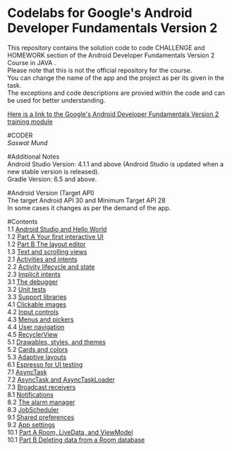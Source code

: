 # Codelabs for Google's Android Developer Fundamentals Version 2

This repository contains the solution code to code CHALLENGE and HOMEWORK section of the Android Developer Fundamentals Version 2 Course in JAVA . \
Please note that this is not the official repository for the course.\
You can change the name of the app and the project as per its given in the task.\
The exceptions and code descriptions are provied within the code and can be used for better understanding.

[Here is a link to the Google's Android Developer Fundamentals Version 2 training module](https://developer.android.com/courses/fundamentals-training/toc-v2)


#CODER\
*Saswat Mund*

#Additional Notes\
Android Studio Version: 4.1.1 and above (Android Studio is updated when a new stable version is released).\
Gradle Version: 6.5 and above.

#Android Version (Target API)\
The target Android API 30  and Minimum Target API 28\
In some cases it changes as per the demand of the app.

#Contents\
1.1 [Android Studio and Hello World](https://github.com/saswat711/Android-Developer-Fundamentals-Version2/tree/main/1.1%20Android%20Studio%20and%20Hello%20World)\
1.2 [Part A Your first interactive UI](https://github.com/saswat711/Android-Developer-Fundamentals-Version2/tree/main/1.2%20Part%20A%20Your%20first%20interactive%20UI/1.2PartAChallenge)\
1.2 [Part B The layout editor](https://github.com/saswat711/Android-Developer-Fundamentals-Version2/tree/main/1.2%20Part%20B%20The%20layout%20editor)\
1.3 [Text and scrolling views](https://github.com/saswat711/Android-Developer-Fundamentals-Version2/tree/main/1.3%20Text%20and%20scrolling%20views)\
2.1 [Activities and intents](https://github.com/saswat711/Android-Developer-Fundamentals-Version2/tree/main/2.1%20Activities%20and%20intents)\
2.2 [Activity lifecycle and state](https://github.com/saswat711/Android-Developer-Fundamentals-Version2/tree/main/2.2%20Activity%20lifecycle%20and%20state)\
2.3 [Implicit intents](https://github.com/saswat711/Android-Developer-Fundamentals-Version2/tree/main/2.3%20Implicit%20intents)\
3.1 [The debugger](https://github.com/saswat711/Android-Developer-Fundamentals-Version2/tree/main/3.1%20The%20debugger)\
3.2 [Unit tests](https://github.com/saswat711/Android-Developer-Fundamentals-Version2/tree/main/3.2%20Unit%20tests)\
3.3 [Support libraries](https://github.com/saswat711/Android-Developer-Fundamentals-Version2/tree/main/3.3%20Support%20libraries)\
4.1 [Clickable images](https://github.com/saswat711/Android-Developer-Fundamentals-Version2/tree/main/4.1%20Clickable%20images)\
4.2 [Input controls](https://github.com/saswat711/Android-Developer-Fundamentals-Version2/tree/main/4.2%20Input%20controls)\
4.3 [Menus and pickers](https://github.com/saswat711/Android-Developer-Fundamentals-Version2/tree/main/4.3%20Menus%20and%20pickers)\
4.4 [User navigation](https://github.com/saswat711/Android-Developer-Fundamentals-Version2/tree/main/4.4%20User%20navigation)\
4.5 [RecyclerView](https://github.com/saswat711/Android-Developer-Fundamentals-Version2/tree/main/4.5%20RecyclerView)\
5.1 [Drawables, styles, and themes](https://github.com/saswat711/Android-Developer-Fundamentals-Version2/tree/main/5.1%20Drawables%2C%20styles%2C%20and%20themes)\
5.2 [Cards and colors](https://github.com/saswat711/Android-Developer-Fundamentals-Version2/tree/main/5.2%20Cards%20and%20colors)\
5.3 [Adaptive layouts](https://github.com/saswat711/Android-Developer-Fundamentals-Version2/tree/main/5.3%20Adaptive%20layouts)\
6.1 [Espresso for UI testing ](https://github.com/saswat711/Android-Developer-Fundamentals-Version2/tree/main/6.1%20Espresso%20for%20UI%20testing)\
7.1 [AsyncTask](https://github.com/saswat711/Android-Developer-Fundamentals-Version2/tree/main/7.1%20AsyncTask)\
7.2 [AsyncTask and AsyncTaskLoader](https://github.com/saswat711/Android-Developer-Fundamentals-Version2/tree/main/7.2%20AsyncTask%20and%20AsyncTaskLoader)\
7.3 [Broadcast receivers](https://github.com/saswat711/Android-Developer-Fundamentals-Version2/tree/main/7.3%20Broadcast%20receivers)\
8.1 [Notifications](https://github.com/saswat711/Android-Developer-Fundamentals-Version2/tree/main/8.1%20Notifications)\
8.2 [The alarm manager](https://github.com/saswat711/Android-Developer-Fundamentals-Version2/tree/main/8.2%20The%20alarm%20manager)\
8.3 [JobScheduler](https://github.com/saswat711/Android-Developer-Fundamentals-Version2/tree/main/8.3%20JobScheduler)\
9.1 [Shared preferences](https://github.com/saswat711/Android-Developer-Fundamentals-Version2/tree/main/9.1%20Shared%20preferences)\
9.2 [App settings](https://github.com/saswat711/Android-Developer-Fundamentals-Version2/tree/main/9.2%20App%20settings)\
10.1 [Part A Room, LiveData, and ViewModel](https://github.com/saswat711/Android-Developer-Fundamentals-Version2/tree/main/10.1%20Part%20A%20Room%2C%20LiveData%2C%20and%20ViewModel/10.1PartAHomeWork)\
10.1 [Part B Deleting data from a Room database](https://github.com/saswat711/Android-Developer-Fundamentals-Version2/tree/main/10.1%20Part%20B%20Deleting%20data%20from%20a%20Room%20database)
